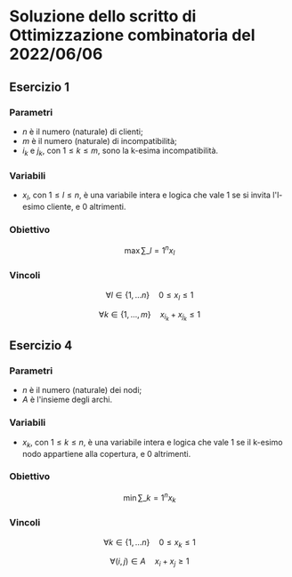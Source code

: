 # Soluzione dello scritto di Ottimizzazione combinatoria del 2022/06/06

## Esercizio 1

### Parametri

- $n$ è il numero (naturale) di clienti;
- $m$ è il numero (naturale) di incompatibilità;
- $i_k$ e $j_k$, con $1 \leq k \leq m$, sono la k-esima incompatibilità.

### Variabili

- $x_l$, con $1 \leq l \leq n$, è una variabile intera e logica che vale 1 se
  si invita l'l-esimo cliente, e 0 altrimenti.

### Obiettivo

$$ \max \sum\_{l=1}^{n} x_l $$

### Vincoli

$$ \forall l \in \{ 1, \dots n \} \quad 0 \leq x_l \leq 1 $$

$$ \forall k \in \{1, \dots, m\}\quad x_{i_k} + x_{j_k} \leq 1 $$

## Esercizio 4

### Parametri

- $n$ è il numero (naturale) dei nodi;
- $A$ è l'insieme degli archi.

### Variabili

- $x_k$, con $1 \leq k \leq n$, è una variabile intera e logica che vale 1 se
  il k-esimo nodo appartiene alla copertura, e 0 altrimenti.

### Obiettivo

$$ \min \sum\_{k=1}^{n} x_k $$

### Vincoli

$$ \forall k \in \{1, \dots n\}\quad 0 \leq x_k \leq 1 $$

$$ \forall (i, j) \in A \quad x_i + x_j \geq 1 $$
